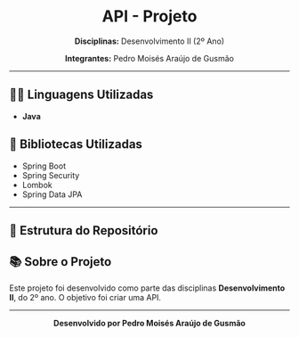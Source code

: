 <h1 align="center">API - Projeto</h1>

<p align="center">
  <strong>Disciplinas:</strong> Desenvolvimento II (2º Ano)
</p>

<p align="center">
  <strong>Integrantes:</strong> Pedro Moisés Araújo de Gusmão
</p>

<hr>

<h2>👨‍💻 Linguagens Utilizadas</h2>
<ul>
  <li><strong>Java</strong></li>
</ul>
<ul>

</ul>

<h2>📖 Bibliotecas Utilizadas</h2>
<ul>
  <li>Spring Boot</li>
  <li>Spring Security</li>
  <li>Lombok</li>
  <li>Spring Data JPA</li>
</ul>

<hr>

<h2>📂 Estrutura do Repositório</h2>
<ul>
</ul>

<h2>📚 Sobre o Projeto</h2>
<p>
  Este projeto foi desenvolvido como parte das disciplinas <strong>Desenvolvimento II</strong>,
  do 2º ano. O objetivo foi criar uma API.
</p>

<hr>

<p align="center">
  <strong>Desenvolvido por Pedro Moisés Araújo de Gusmão</strong>
</p>

